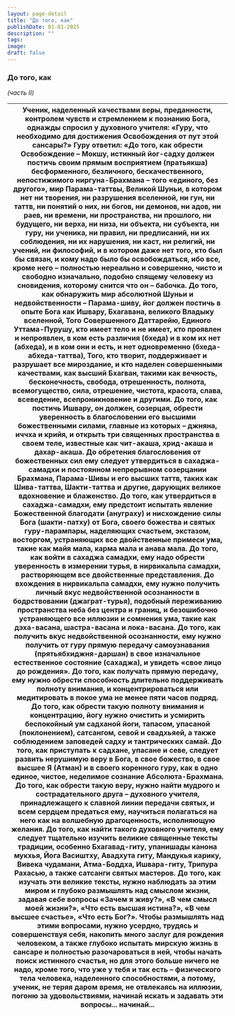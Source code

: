 ```yaml
---
layout: page-detail
title: "До того, как"
publishDate: 01-01-2025
description: ""
tags:
image:
draft: false
---
```


### До того, как

_(часть II)_

| Ученик, наделенный качествами веры, преданности,  контролем чувств и стремлением к познанию Бога,  однажды спросил у духовного учителя: «Гуру, что необходимо для достижения Освобождения  от пут этой сансары?» Гуру ответил: «До того, как обрести Освобождение – Мокшу,  истинный йог-садху должен постичь  своим прямым восприятием (пратьякша) бесформенного, безличного, бескачественного, непостижимого  ниргуна-Брахмана – того «единого, без другого»,  мир Парама-таттвы, Великой Шуньи, в котором нет ни творения,  ни разрушения вселенной,  ни гун, ни таттв, ни понятий о них, ни богов, ни демонов,  ни адов, ни раев,  ни времени, ни пространства, ни прошлого, ни будущего,  ни верха, ни низа,  ни объекта, ни субъекта, ни гуру, ни ученика,  ни правил, ни предписаний,  ни их соблюдения, ни их нарушения, ни каст, ни религий, ни учений, ни философий,  и в котором даже нет того, кто был бы связан,  и кому надо было бы освобождаться, ибо все, кроме него – полностью нереально и совершенно,  чисто и свободно изначально,  подобно спящему человеку из сновидения, которому снится что он – бабочка. До того, как обнаружить мир абсолютной Шуньи  и недвойственности – Парама-шиву, йог должен постичь в опыте Бога как Ишвару, Бхагавана,  великого Владыку вселенной,  Того Совершенного Даттарейю, Единого Уттама-Пурушу,  кто имеет тело и не имеет,  кто проявлен и непроявлен, в ком есть различия (бхеда) и в ком их нет (абхеда),  и в ком они и есть, и нет одновременно (бхеда-абхеда-таттва), Того, кто творит,  поддерживает и разрушает все мироздание, и кто наделен совершенными качествами, как высший Бхагван,  такими как вечность, бесконечность,  свобода, отрешенность, полнота, всемогущество, сила,  отрешение, чистота, красота, слава,  всеведение, всепроникновение и другими. До того, как постичь Ишвару, он должен, созерцая,  обрести уверенность в благословении его высшими божественными силами,  главные из которых – джняна, иччха и крийя, и открыть три священных пространства в своем теле,  известные как чит-акаша, хрид-акаша и дахар-акаша. До обретения благословения от божественных сил  ему следует утвердиться в сахаджа-самадхи и постоянном непрерывном созерцании Брахмана,  Парама-Шивы и его высших таттв, таких как Шива-таттва, Шакти-таттва и другие,  дарующих великое вдохновение и блаженство. До того, как утвердиться в сахаджа-самадхи, ему предстоит испытать явление Божественной благодати (ануграху)  и нисхождение силы Бога (шакти-патху) от Бога, своего божества и святых гуру-парампары,  наделяющих счастьем, экстазом, восторгом, устраняющих все двойственные примеси ума,  такие как майя мала, карма мала и анава мала. До того, как войти в сахаджа самадхи,  ему надо обрести уверенность в измерении турья, в нирвикальпа самадхи,  растворяющем все двойственные представления. До вхождения в нирвикальпа самадхи,  ему нужно получить личный вкус недвойственной осознанности  в бодрствовании (джаграт-турья), подобный переживанию пространства неба без центра и границ,  и безошибочно устраняющего все иллюзии и сомнения ума,  такие как дэха-васана, шастра-васана и лока-васана. До того, как получить вкус недвойственной осознанности,  ему нужно получить от гуру  прямую передачу самоузнавания (прятьябхиджня-даршан) в свое изначальное естественное состояние (сахаджа),  и увидеть «свое лицо до рождения». До того, как получать прямую передачу,  ему нужно обрести способность  длительно поддерживать полноту внимания, и концентрироваться или медитировать в покое ума  не менее пяти часов подряд. До того, как обрести такую полноту внимания и концентрацию,  йогу нужно очистить и усмирить беспокойный ум садханой йоги,  тапасом, упасаной (поклонением), сатсангом, севой и свадхьяей,  а также соблюдением заповедей садху и тантрических самай. До того, как приступать к садхане, упасане и севе,  следует развить нерушимую веру в Бога, в свое божество,  в свое высшее Я (Атман) и в своего коренного гуру, как в одно единое, чистое,  неделимое сознание Абсолюта-Брахмана. До того, как обрести такую веру,  нужно найти мудрого и сострадательного друга  – духовного учителя, принадлежащего к славной линии передачи святых,  и всем сердцем предаться ему,  научиться полагаться на него как на волшебную драгоценность,  исполняющую желания. До того, как найти такого духовного учителя,  ему следует тщательно изучить  великие священные тексты традиции, особенно Бхагавад-гиту,  упанишады канона мукхья,  Йога Васиштху, Авадхута гиту, Мандукья карику, Вивека чудамани,  Атма-Боддха, Ишвара-гиту, Трипура Рахасью,  а также сатсанги святых мастеров. До того, как изучать эти великие тексты,  нужно наблюдать за этим миром  и глубоко размышлять над смыслом жизни, задавая себе вопросы «Зачем я живу?»,  «В чем смысл моей жизни?»,  «Что есть высшая истина?», «В чем высшее счастье»,  «Что есть Бог?». Чтобы размышлять над этими вопросами,  нужно усердно, трудясь и совершенствуя себя,  накопить много заслуг для рождения человеком, а также глубоко испытать мирскую жизнь в сансаре  и полностью разочароваться в ней,  чтобы начать поиск истинного счастья, но для этого больше ничего не надо,  кроме того, что уже у тебя и так есть – физического тела человека, наделенного способностями,  а потому, ученик, не теряя даром время,  не отвлекаясь на иллюзии, погоню за удовольствиями, начинай искать и задавать эти вопросы...  начинай... |
| --------------------------------------------------------------------------------------------------------------------------------------------------------------------------------------------------------------------------------------------------------------------------------------------------------------------------------------------------------------------------------------------------------------------------------------------------------------------------------------------------------------------------------------------------------------------------------------------------------------------------------------------------------------------------------------------------------------------------------------------------------------------------------------------------------------------------------------------------------------------------------------------------------------------------------------------------------------------------------------------------------------------------------------------------------------------------------------------------------------------------------------------------------------------------------------------------------------------------------------------------------------------------------------------------------------------------------------------------------------------------------------------------------------------------------------------------------------------------------------------------------------------------------------------------------------------------------------------------------------------------------------------------------------------------------------------------------------------------------------------------------------------------------------------------------------------------------------------------------------------------------------------------------------------------------------------------------------------------------------------------------------------------------------------------------------------------------------------------------------------------------------------------------------------------------------------------------------------------------------------------------------------------------------------------------------------------------------------------------------------------------------------------------------------------------------------------------------------------------------------------------------------------------------------------------------------------------------------------------------------------------------------------------------------------------------------------------------------------------------------------------------------------------------------------------------------------------------------------------------------------------------------------------------------------------------------------------------------------------------------------------------------------------------------------------------------------------------------------------------------------------------------------------------------------------------------------------------------------------------------------------------------------------------------------------------------------------------------------------------------------------------------------------------------------------------------------------------------------------------------------------------------------------------------------------------------------------------------------------------------------------------------------------------------------------------------------------------------------------------------------------------------------------------------------------------------------------------------------------------------------------------------------------------------------------------------------------------------------------------------------------------------------------------------------------------------------------------------------------------------------------------------------------------------------------------------------------------------------------------------------------------------------------------------------------------------------------------------------------------------------------------------------------------------------------------------------------------------------------------------------------------------------------------------------------------------------------------------------------------------------------------------------------------------------------------------------------------------------------------------------------------------------------------------------------------------------------------------------------------------------------------------------------------------------------------------------------------------------------------------------------------------------------------------------------------------------------------------------------------------------------------------------------------------------------------------------------------------------------------------------------------------------------------------------------------------------------------------------------------------------------------------------------------------------------------------------------------------------------------------------------------------------------------- |
  
  
